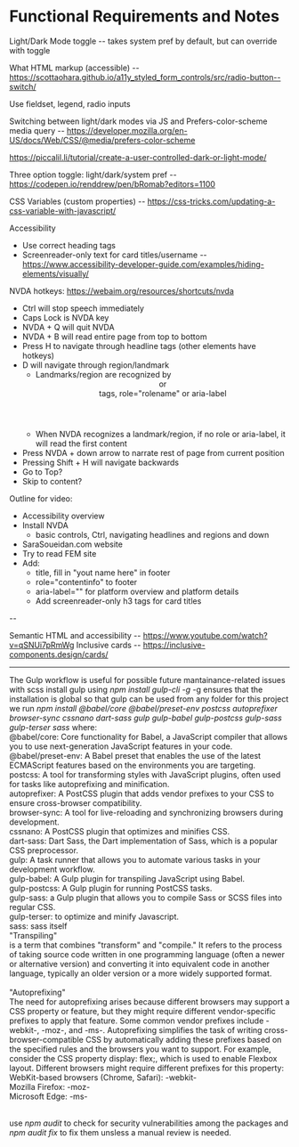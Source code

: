 # Functional Requirements and Notes

Light/Dark Mode toggle -- takes system pref by default, but can override with toggle

What HTML markup (accessible) -- https://scottaohara.github.io/a11y_styled_form_controls/src/radio-button--switch/

Use fieldset, legend, radio inputs

Switching between light/dark modes via JS and Prefers-color-scheme media query -- https://developer.mozilla.org/en-US/docs/Web/CSS/@media/prefers-color-scheme

https://piccalil.li/tutorial/create-a-user-controlled-dark-or-light-mode/

Three option toggle: light/dark/system pref -- https://codepen.io/renddrew/pen/bRomab?editors=1100

CSS Variables (custom properties) -- https://css-tricks.com/updating-a-css-variable-with-javascript/

Accessibility

- Use correct heading tags
- Screenreader-only text for card titles/username -- https://www.accessibility-developer-guide.com/examples/hiding-elements/visually/

NVDA hotkeys:
https://webaim.org/resources/shortcuts/nvda

- Ctrl will stop speech immediately
- Caps Lock is NVDA key
- NVDA + Q will quit NVDA
- NVDA + B will read entire page from top to bottom
- Press H to navigate through headline tags (other elements have hotkeys)
- D will navigate through region/landmark
  - Landmarks/region are recognized by <header> or <main> tags, role="rolename" or aria-label
  - When NVDA recognizes a landmark/region, if no role or aria-label, it will read the first content
- Press NVDA + down arrow to narrate rest of page from current position
- Pressing Shift + H will navigate backwards
- Go to Top?
- Skip to content?

Outline for video:

- Accessibility overview
- Install NVDA
  - basic controls, Ctrl, navigating headlines and regions and down
- SaraSoueidan.com website
- Try to read FEM site
- Add:
  - title, fill in "yout name here" in footer
  - role="contentinfo" to footer
  - aria-label="" for platform overview and platform details
  - Add screenreader-only h3 tags for card titles

--

Semantic HTML and accessibility -- https://www.youtube.com/watch?v=qSNUi7pRmWg
Inclusive cards -- https://inclusive-components.design/cards/

-------------------------------------------------------------------------------------------------
The Gulp workflow is useful for possible future mantainance-related issues with scss
install gulp using *npm install gulp-cli -g* -g ensures that the installation is global so that gulp can be used from any folder
for this project we run *npm install @babel/core @babel/preset-env postcss autoprefixer browser-sync cssnano dart-sass gulp gulp-babel gulp-postcss gulp-sass gulp-terser sass*
where:
<br>
@babel/core: Core functionality for Babel, a JavaScript compiler that allows you to use next-generation JavaScript features in your code.<br>
@babel/preset-env: A Babel preset that enables the use of the latest ECMAScript features based on the environments you are targeting.<br>
postcss: A tool for transforming styles with JavaScript plugins, often used for tasks like autoprefixing and minification.<br>
autoprefixer: A PostCSS plugin that adds vendor prefixes to your CSS to ensure cross-browser compatibility.<br>
browser-sync: A tool for live-reloading and synchronizing browsers during development.<br>
cssnano: A PostCSS plugin that optimizes and minifies CSS.<br>
dart-sass: Dart Sass, the Dart implementation of Sass, which is a popular CSS preprocessor.<br>
gulp: A task runner that allows you to automate various tasks in your development workflow.<br>
gulp-babel: A Gulp plugin for transpiling JavaScript using Babel.<br>
gulp-postcss: A Gulp plugin for running PostCSS tasks.<br>
gulp-sass: a Gulp plugin that allows you to compile Sass or SCSS files into regular CSS.<br>
gulp-terser: to optimize and minify Javascript.<br>
sass: sass itself
<br>
"Transpiling"<br>
is a term that combines "transform" and "compile." It refers to the process of taking source code written in one programming language (often a newer or alternative version) and converting it into equivalent code in another language, typically an older version or a more widely supported format.
<br><br>
"Autoprefixing"<br>
The need for autoprefixing arises because different browsers may support a CSS property or feature, but they might require different vendor-specific prefixes to apply that feature. Some common vendor prefixes include -webkit-, -moz-, and -ms-. Autoprefixing simplifies the task of writing cross-browser-compatible CSS by automatically adding these prefixes based on the specified rules and the browsers you want to support.
For example, consider the CSS property display: flex;, which is used to enable Flexbox layout. Different browsers might require different prefixes for this property:<br>
WebKit-based browsers (Chrome, Safari): -webkit-<br>
Mozilla Firefox: -moz-<br>
Microsoft Edge: -ms-<br><br>

use *npm audit* to check for security vulnerabilities among the packages and *npm audit fix* to fix them unsless a manual review is needed.
